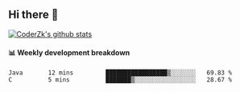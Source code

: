 ## Hi there 👋

[![CoderZk's github stats](https://github-readme-stats.vercel.app/api?username=zhoukuo123&show_icons=true&count_private=true)](https://github.com/anuraghazra/github-readme-stats)

#### :bar_chart: Weekly development breakdown

<!--START_SECTION:waka-->
```text
Java       12 mins         █████████████████▒░░░░░░░   69.83 % 
C          5 mins          ███████▒░░░░░░░░░░░░░░░░░   28.67 % 
```
<!--END_SECTION:waka-->

